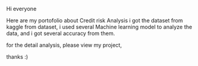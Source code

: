 Hi everyone

Here are my portofolio about Credit risk Analysis
i got the dataset from kaggle
from dataset, i used several Machine learning model to analyze the data, and i got several accuracy from them.

for the detail analysis, please view my project, 

thanks :)
